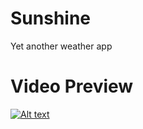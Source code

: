 # Sunshine
Yet another weather app

# Video Preview

[![Alt text](https://img.youtube.com/vi/x51MGB1A3-0/0.jpg)](https://youtu.be/x51MGB1A3-0)
